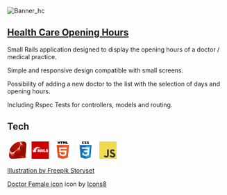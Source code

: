 ![Banner_hc](https://user-images.githubusercontent.com/71888404/113407437-939b8400-93ad-11eb-944c-f403def87054.png)


## <a target="_blank" href="https://health-care-opening-hours.herokuapp.com/">Health Care Opening Hours</a>

Small Rails application designed to display the opening hours of a doctor / medical practice.

Simple and responsive design compatible with small screens.

Possibility of adding a new doctor to the list with the selection of days and opening hours.

Including Rspec Tests for controllers, models and routing.

## Tech

<p>
<img src="https://raw.githubusercontent.com/github/explore/80688e429a7d4ef2fca1e82350fe8e3517d3494d/topics/ruby/ruby.png" alt="Ruby" height="40" style="vertical-align:top; margin:4px">
  <img src="https://raw.githubusercontent.com/github/explore/80688e429a7d4ef2fca1e82350fe8e3517d3494d/topics/rails/rails.png" alt="Ruby on Rails" height="40" style="vertical-align:top; margin:4px">
  <img src="https://raw.githubusercontent.com/github/explore/80688e429a7d4ef2fca1e82350fe8e3517d3494d/topics/html/html.png" alt="HTML" height="40" style="vertical-align:top; margin:4px">
  <img src="https://raw.githubusercontent.com/github/explore/80688e429a7d4ef2fca1e82350fe8e3517d3494d/topics/css/css.png" alt="CSS" height="40" style="vertical-align:top; margin:4px">
  <img src="https://raw.githubusercontent.com/github/explore/80688e429a7d4ef2fca1e82350fe8e3517d3494d/topics/javascript/javascript.png" alt="Javascript" height="40" style="vertical-align:top; margin:4px">
  </p>
  
 <a target="_blank"  href="https://storyset.com/work">Illustration by Freepik Storyset</a>
 
<a target="_blank" href="undefined/icons/set/doctor-female">Doctor Female icon</a> icon by <a target="_blank" href="">Icons8</a>
